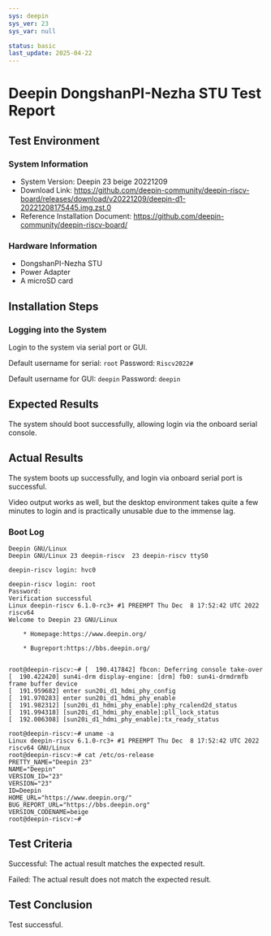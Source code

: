 ```yaml
---
sys: deepin
sys_ver: 23
sys_var: null

status: basic
last_update: 2025-04-22
---
```


# Deepin DongshanPI-Nezha STU Test Report

## Test Environment

### System Information

- System Version: Deepin 23 beige 20221209
- Download Link: https://github.com/deepin-community/deepin-riscv-board/releases/download/v20221209/deepin-d1-20221208175445.img.zst.0
- Reference Installation Document: https://github.com/deepin-community/deepin-riscv-board/

### Hardware Information

- DongshanPI-Nezha STU
- Power Adapter
- A microSD card

## Installation Steps

### Logging into the System

Login to the system via serial port or GUI.

Default username for serial: `root`
Password: `Riscv2022#`

Default username for GUI: `deepin`
Password: `deepin`

## Expected Results

The system should boot successfully, allowing login via the onboard serial console.

## Actual Results

The system boots up successfully, and login via onboard serial port is successful.

Video output works as well, but the desktop environment takes quite a few minutes to login and is practically unusable due to the immense lag.

### Boot Log

```log
Deepin GNU/Linux
Deepin GNU/Linux 23 deepin-riscv  23 deepin-riscv ttyS0

deepin-riscv login: hvc0

deepin-riscv login: root
Password:
Verification successful
Linux deepin-riscv 6.1.0-rc3+ #1 PREEMPT Thu Dec  8 17:52:42 UTC 2022 riscv64
Welcome to Deepin 23 GNU/Linux

    * Homepage:https://www.deepin.org/

    * Bugreport:https://bbs.deepin.org/


root@deepin-riscv:~# [  190.417842] fbcon: Deferring console take-over
[  190.422420] sun4i-drm display-engine: [drm] fb0: sun4i-drmdrmfb frame buffer device
[  191.959682] enter sun20i_d1_hdmi_phy_config
[  191.970283] enter sun20i_d1_hdmi_phy_enable
[  191.982312] [sun20i_d1_hdmi_phy_enable]:phy_rcalend2d_status
[  191.994318] [sun20i_d1_hdmi_phy_enable]:pll_lock_status
[  192.006308] [sun20i_d1_hdmi_phy_enable]:tx_ready_status

root@deepin-riscv:~# uname -a
Linux deepin-riscv 6.1.0-rc3+ #1 PREEMPT Thu Dec  8 17:52:42 UTC 2022 riscv64 GNU/Linux
root@deepin-riscv:~# cat /etc/os-release
PRETTY_NAME="Deepin 23"
NAME="Deepin"
VERSION_ID="23"
VERSION="23"
ID=Deepin
HOME_URL="https://www.deepin.org/"
BUG_REPORT_URL="https://bbs.deepin.org"
VERSION_CODENAME=beige
root@deepin-riscv:~#

```

## Test Criteria

Successful: The actual result matches the expected result.

Failed: The actual result does not match the expected result.

## Test Conclusion

Test successful.
